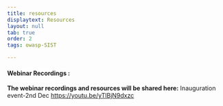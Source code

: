 ```yaml
---
title: resources
displaytext: Resources
layout: null
tab: true
order: 2
tags: owasp-SIST

---
```


#### Webinar Recordings :


**The webinar recordings and resources will be shared here:** 
Inauguration event-2nd Dec
https://youtu.be/yTlBjN9dxzc
